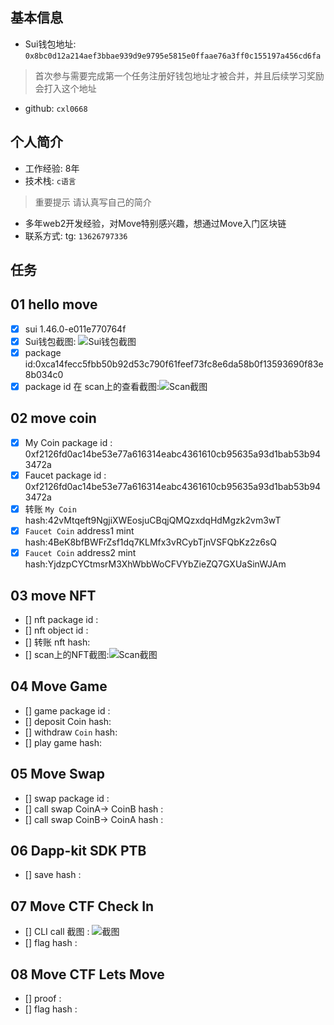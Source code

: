 ## 基本信息
- Sui钱包地址: `0x8bc0d12a214aef3bbae939d9e9795e5815e0ffaae76a3ff0c155197a456cd6fa`
> 首次参与需要完成第一个任务注册好钱包地址才被合并，并且后续学习奖励会打入这个地址
- github: `cxl0668`

## 个人简介
- 工作经验: 8年
- 技术栈: `c语言`
> 重要提示 请认真写自己的简介
- 多年web2开发经验，对Move特别感兴趣，想通过Move入门区块链
- 联系方式: tg: `13626797336` 

## 任务

##   01 hello move  
- [x] sui 1.46.0-e011e770764f
- [x] Sui钱包截图: ![Sui钱包截图](./images/cxl.png)
- [x] package id:0xca14fecc5fbb50b92d53c790f61feef73fc8e6da58b0f13593690f83e8b034c0
- [x] package id 在 scan上的查看截图:![Scan截图](./images/cxl_1.png)

##   02 move coin
- [x] My Coin package id : 0xf2126fd0ac14be53e77a616314eabc4361610cb95635a93d1bab53b943472a
- [x] Faucet package id : 0xf2126fd0ac14be53e77a616314eabc4361610cb95635a93d1bab53b943472a
- [x] 转账 `My Coin` hash:42vMtqeft9NgjiXWEosjuCBqjQMQzxdqHdMgzk2vm3wT
- [x] `Faucet Coin` address1 mint hash:4BeK8bfBWFrZsf1dq7KLMfx3vRCybTjnVSFQbKz2z6sQ
- [x] `Faucet Coin` address2 mint hash:YjdzpCYCtmsrM3XhWbbWoCFVYbZieZQ7GXUaSinWJAm

##   03 move NFT
- [] nft package id :
- [] nft object id : 
- [] 转账 nft  hash:
- [] scan上的NFT截图:![Scan截图](./images/你的图片地址)

##   04 Move Game
- [] game package id :
- [] deposit Coin hash:
- [] withdraw `Coin` hash:
- [] play game hash:

##   05 Move Swap
- [] swap package id :
- [] call swap CoinA-> CoinB  hash :
- [] call swap CoinB-> CoinA  hash :

##   06 Dapp-kit SDK PTB
- [] save hash :

##   07 Move CTF Check In
- [] CLI call 截图 : ![截图](./images/你的图片地址)
- [] flag hash :

##   08 Move CTF Lets Move
- [] proof : 
- [] flag hash :
